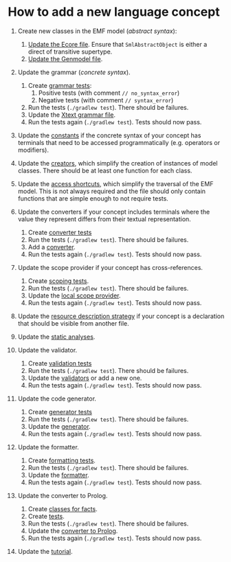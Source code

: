 # How to add a new language concept

1. Create new classes in the EMF model (_abstract syntax_):
   1. [Update the Ecore file][SimpleML.ecore]. Ensure that `SmlAbstractObject` is either a direct of transitive supertype.
   1. [Update the Genmodel file][SimpleML.genmodel].

1. Update the grammar (_concrete syntax_).
   1. Create [grammar tests][grammar-tests]:
      1. Positive tests (with comment `// no_syntax_error`)
      1. Negative tests (with comment `// syntax_error`)
   1. Run the tests (`./gradlew test`). There should be failures.
   1. Update the [Xtext grammar file][SimpleML.xtext].
   1. Run the tests again (`./gradlew test`). Tests should now pass.

1. Update the [constants][constants] if the concrete syntax of your concept has terminals that need to be accessed programmatically (e.g. operators or modifiers).

1. Update the [creators][creators], which simplify the creation of instances of model classes. There should be at least one function for each class.

1. Update the [access shortcuts][shortcuts], which simplify the traversal of the EMF model. This is not always required and the file should only contain functions that are simple enough to not require tests.

1. Update the converters if your concept includes terminals where the value they represent differs from their textual representation.
   1. Create [converter tests][converter-tests]
   1. Run the tests (`./gradlew test`). There should be failures.
   1. Add a [converter][converters].
   1. Run the tests again (`./gradlew test`). Tests should now pass.

1. Update the scope provider if your concept has cross-references.
   1. Create [scoping tests][scoping-tests].
   1. Run the tests (`./gradlew test`). There should be failures.
   1. Update the [local scope provider][local-scope-provider].
   1. Run the tests again (`./gradlew test`). Tests should now pass.

1. Update the [resource description strategy][resource-description-strategy] if your concept is a declaration that should be visible from another file.

1. Update the [static analyses][static-analysis].

1. Update the validator.
   1. Create [validation tests][validation-tests]
   1. Run the tests (`./gradlew test`). There should be failures.
   1. Update the [validators][validators] or add a new one.
   1. Run the tests again (`./gradlew test`). Tests should now pass.

1. Update the code generator.
   1. Create [generator tests][generator-tests]
   1. Run the tests (`./gradlew test`). There should be failures.
   1. Update the [generator][generator].
   1. Run the tests again (`./gradlew test`). Tests should now pass.

1. Update the formatter.
   1. Create [formatting tests][formatting-tests].
   1. Run the tests (`./gradlew test`). There should be failures.
   1. Update the [formatter][formatting].
   1. Run the tests again (`./gradlew test`). Tests should now pass.

1. Update the converter to Prolog.
   1. Create [classes for facts][prolog-facts].
   1. Create [tests][prolog-tests].
   1. Run the tests (`./gradlew test`). There should be failures.
   1. Update the [converter to Prolog][prolog-converter].
   1. Run the tests again (`./gradlew test`). Tests should now pass.

1. Update the [tutorial][tutorial].

<!-- Links -->

[SimpleML.ecore]: ../../../DSL/de.unibonn.simpleml/model/SimpleML.ecore

[SimpleML.genmodel]: ../../../DSL/de.unibonn.simpleml/model/SimpleML.genmodel

[grammar-tests]: ../../../DSL/de.unibonn.simpleml/src/test/resources/grammar

[SimpleML.xtext]: ../../../DSL/de.unibonn.simpleml/src/main/kotlin/de/unibonn/simpleml/SimpleML.xtext

[converter-tests]: ../../../DSL/de.unibonn.simpleml/src/test/kotlin/de/unibonn/simpleml/conversion

[converters]: ../../../DSL/de.unibonn.simpleml/src/main/kotlin/de/unibonn/simpleml/conversion

[scoping-tests]: ../../../DSL/de.unibonn.simpleml/src/test/kotlin/de/unibonn/simpleml/scoping/ScopingTest.kt

[local-scope-provider]: ../../../DSL/de.unibonn.simpleml/src/main/kotlin/de/unibonn/simpleml/scoping/SimpleMLScopeProvider.kt

[resource-description-strategy]: ../../../DSL/de.unibonn.simpleml/src/main/kotlin/de/unibonn/simpleml/scoping/SimpleMLResourceDescriptionStrategy.kt

[static-analysis]: ../../../DSL/de.unibonn.simpleml/src/main/kotlin/de/unibonn/simpleml/staticAnalysis

[validation-tests]: ../../../DSL/de.unibonn.simpleml/src/test/resources/validation

[validators]: ../../../DSL/de.unibonn.simpleml/src/main/kotlin/de/unibonn/simpleml/validation

[constants]: ../../../DSL/de.unibonn.simpleml/src/main/kotlin/de/unibonn/simpleml/constant

[creators]: ../../../DSL/de.unibonn.simpleml/src/main/kotlin/de/unibonn/simpleml/emf/Creators.kt

[shortcuts]: ../../../DSL/de.unibonn.simpleml/src/main/kotlin/de/unibonn/simpleml/emf/SimpleShortcuts.kt

[generator-tests]: ../../../DSL/de.unibonn.simpleml/src/test/resources/generator

[generator]: ../../../DSL/de.unibonn.simpleml/src/main/kotlin/de/unibonn/simpleml/generator/SimpleMLGenerator.kt

[formatting-tests]: ../../../DSL/de.unibonn.simpleml/src/test/resources/formatting

[formatting]: ../../../DSL/de.unibonn.simpleml/src/main/kotlin/de/unibonn/simpleml/formatting2/SimpleMLFormatter.kt

[prolog-facts]: ../../../DSL/de.unibonn.simpleml/src/main/kotlin/de/unibonn/simpleml/prologBridge/model/facts/Facts.kt

[prolog-tests]: ../../../DSL/de.unibonn.simpleml/src/test/kotlin/de/unibonn/simpleml/prologBridge/AstToPrologFactbaseTest.kt

[prolog-converter]: ../../../DSL/de.unibonn.simpleml/src/main/kotlin/de/unibonn/simpleml/prologBridge/converters/AstToPrologFactbase.kt

[tutorial]: ../tutorial/README.md
